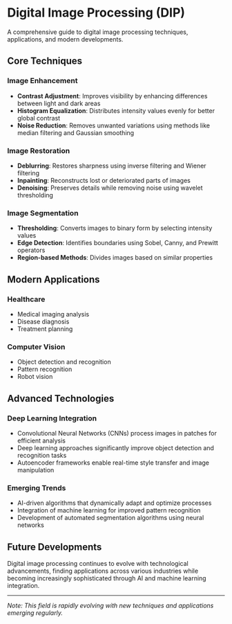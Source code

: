 # Digital Image Processing (DIP)

A comprehensive guide to digital image processing techniques, applications, and modern developments.

## Core Techniques

### Image Enhancement
- **Contrast Adjustment**: Improves visibility by enhancing differences between light and dark areas
- **Histogram Equalization**: Distributes intensity values evenly for better global contrast
- **Noise Reduction**: Removes unwanted variations using methods like median filtering and Gaussian smoothing

### Image Restoration
- **Deblurring**: Restores sharpness using inverse filtering and Wiener filtering
- **Inpainting**: Reconstructs lost or deteriorated parts of images
- **Denoising**: Preserves details while removing noise using wavelet thresholding

### Image Segmentation
- **Thresholding**: Converts images to binary form by selecting intensity values
- **Edge Detection**: Identifies boundaries using Sobel, Canny, and Prewitt operators
- **Region-based Methods**: Divides images based on similar properties

## Modern Applications

### Healthcare
- Medical imaging analysis
- Disease diagnosis
- Treatment planning

### Computer Vision
- Object detection and recognition
- Pattern recognition
- Robot vision

## Advanced Technologies

### Deep Learning Integration
- Convolutional Neural Networks (CNNs) process images in patches for efficient analysis
- Deep learning approaches significantly improve object detection and recognition tasks
- Autoencoder frameworks enable real-time style transfer and image manipulation

### Emerging Trends
- AI-driven algorithms that dynamically adapt and optimize processes
- Integration of machine learning for improved pattern recognition
- Development of automated segmentation algorithms using neural networks

## Future Developments

Digital image processing continues to evolve with technological advancements, finding applications across various industries while becoming increasingly sophisticated through AI and machine learning integration.

---
*Note: This field is rapidly evolving with new techniques and applications emerging regularly.*